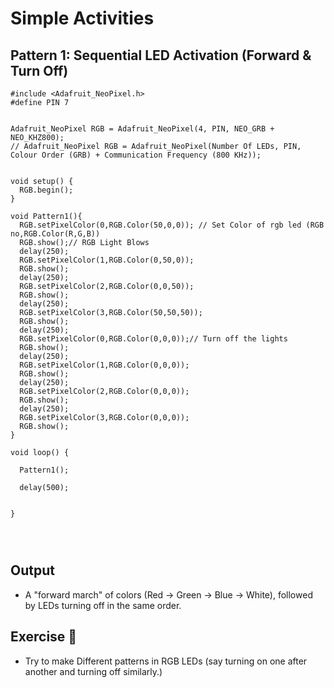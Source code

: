 # Simple Activities

## Pattern 1: Sequential LED Activation (Forward & Turn Off)


```
#include <Adafruit_NeoPixel.h>
#define PIN 7


Adafruit_NeoPixel RGB = Adafruit_NeoPixel(4, PIN, NEO_GRB + NEO_KHZ800);
// Adafruit_NeoPixel RGB = Adafruit_NeoPixel(Number Of LEDs, PIN, Colour Order (GRB) + Communication Frequency (800 KHz));


void setup() {
  RGB.begin();
}

void Pattern1(){
  RGB.setPixelColor(0,RGB.Color(50,0,0)); // Set Color of rgb led (RGB no,RGB.Color(R,G,B))
  RGB.show();// RGB Light Blows
  delay(250);
  RGB.setPixelColor(1,RGB.Color(0,50,0));
  RGB.show();
  delay(250);
  RGB.setPixelColor(2,RGB.Color(0,0,50));
  RGB.show();
  delay(250);
  RGB.setPixelColor(3,RGB.Color(50,50,50));
  RGB.show();
  delay(250);
  RGB.setPixelColor(0,RGB.Color(0,0,0));// Turn off the lights
  RGB.show();
  delay(250);
  RGB.setPixelColor(1,RGB.Color(0,0,0));
  RGB.show();
  delay(250);
  RGB.setPixelColor(2,RGB.Color(0,0,0));
  RGB.show();
  delay(250);
  RGB.setPixelColor(3,RGB.Color(0,0,0));
  RGB.show();
}

void loop() {

  Pattern1();
  
  delay(500);
  

}
  



```
## Output

<ul>
<li>A "forward march" of colors (Red → Green → Blue → White), followed by LEDs turning off in the same order. </li>
</ul>


## Exercise 🤖

<ul>
<li>Try to make Different patterns in RGB LEDs (say turning on one after another and turning off similarly.)</li>

</ul>